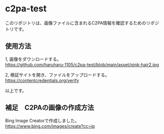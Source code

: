 # c2pa-test
このリポジトリは、画像ファイルに含まれるC2PA情報を確認するためのリポジトリです。

## 使用方法    
1, 画像をダウンロードする。    
https://github.com/haruharu-1105/c2pa-test/blob/main/asset/pink-hair2.jpg

2, 検証サイトを開き、ファイルをアップロードする。    
https://contentcredentials.org/verify

以上です。

## 補足　C2PAの画像の作成方法
Bing Image Creatorで作成しました。   
https://www.bing.com/images/create?cc=jp
